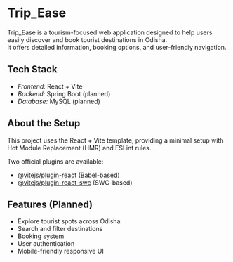 # Trip_Ease

Trip_Ease is a tourism-focused web application designed to help users easily discover and book tourist destinations in Odisha.  
It offers detailed information, booking options, and user-friendly navigation.

## Tech Stack
- *Frontend:* React + Vite
- *Backend:* Spring Boot (planned)
- *Database:* MySQL (planned)

## About the Setup
This project uses the React + Vite template, providing a minimal setup with Hot Module Replacement (HMR) and ESLint rules.

Two official plugins are available:
- [@vitejs/plugin-react](https://github.com/vitejs/vite-plugin-react/blob/main/packages/plugin-react) (Babel-based)
- [@vitejs/plugin-react-swc](https://github.com/vitejs/vite-plugin-react-swc) (SWC-based)

## Features (Planned)
- Explore tourist spots across Odisha
- Search and filter destinations
- Booking system
- User authentication
- Mobile-friendly responsive UI